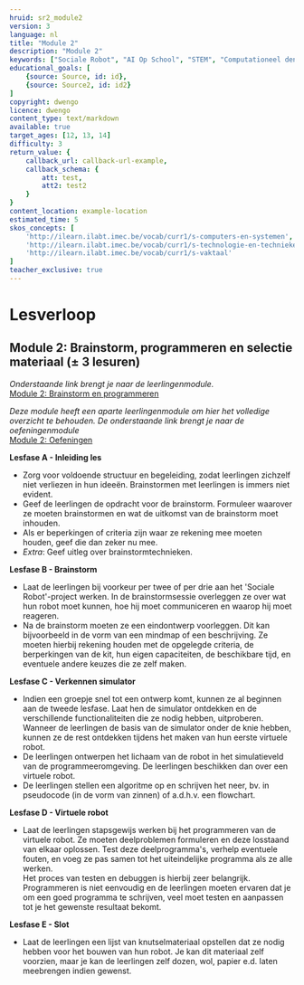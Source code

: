 ```yaml
---
hruid: sr2_module2
version: 3
language: nl
title: "Module 2"
description: "Module 2"
keywords: ["Sociale Robot", "AI Op School", "STEM", "Computationeel denken", "Grafisch programmeren"]
educational_goals: [
    {source: Source, id: id}, 
    {source: Source2, id: id2}
]
copyright: dwengo
licence: dwengo
content_type: text/markdown
available: true
target_ages: [12, 13, 14]
difficulty: 3
return_value: {
    callback_url: callback-url-example,
    callback_schema: {
        att: test,
        att2: test2
    }
}
content_location: example-location
estimated_time: 5
skos_concepts: [
    'http://ilearn.ilabt.imec.be/vocab/curr1/s-computers-en-systemen', 
    'http://ilearn.ilabt.imec.be/vocab/curr1/s-technologie-en-technieken', 
    'http://ilearn.ilabt.imec.be/vocab/curr1/s-vaktaal'
]
teacher_exclusive: true
---
```


# Lesverloop
## Module 2: Brainstorm, programmeren en selectie materiaal (± 3 lesuren)

*Onderstaande link brengt je naar de leerlingenmodule.* <br>
[Module 2: Brainstorm en programmeren](https://www.dwengo.org/learning-path.html?hruid=sr2&language=nl "Module 2")  

*Deze module heeft een aparte leerlingenmodule om hier het volledige overzicht te behouden. De onderstaande link brengt je naar de oefeningenmodule* <br>
[Module 2: Oefeningen](https://www.dwengo.org/learning-path.html?hruid=sr2_oefeningen&language=nl "Module 2: oefeningen")

**Lesfase A - Inleiding les**
* Zorg voor voldoende structuur en begeleiding, zodat leerlingen zichzelf niet verliezen in hun ideeën. Brainstormen met leerlingen is immers niet evident. 
* Geef de leerlingen de opdracht voor de brainstorm. Formuleer waarover ze moeten brainstormen en wat de uitkomst van de brainstorm moet inhouden.
* Als er beperkingen of criteria zijn waar ze rekening mee moeten houden, geef die dan zeker nu mee.
* *Extra*: Geef uitleg over brainstormtechnieken.

**Lesfase B - Brainstorm**
* Laat de leerlingen bij voorkeur per twee of per drie aan het 'Sociale Robot'-project werken. In de brainstormsessie overleggen ze over wat hun robot moet kunnen, hoe hij moet communiceren en waarop hij moet reageren.
* Na de brainstorm moeten ze een eindontwerp voorleggen. Dit kan bijvoorbeeld in de vorm van een mindmap of een beschrijving. Ze moeten hierbij rekening houden met de opgelegde criteria, de berperkingen van de kit, hun eigen capaciteiten, de beschikbare tijd, en eventuele andere keuzes die ze zelf maken.


**Lesfase C - Verkennen simulator**
* Indien een groepje snel tot een ontwerp komt, kunnen ze al beginnen aan de tweede lesfase. Laat hen de simulator ontdekken en de verschillende functionaliteiten die ze nodig hebben, uitproberen. Wanneer de leerlingen de basis van de simulator onder de knie hebben, kunnen ze de rest ontdekken tijdens het maken van hun eerste virtuele robot.
* De leerlingen ontwerpen het lichaam van de robot in het simulatieveld van de programmeeromgeving. De leerlingen beschikken dan over een virtuele robot. 
* De leerlingen stellen een algoritme op en schrijven het neer, bv. in pseudocode (in de vorm van zinnen) of a.d.h.v. een flowchart.


**Lesfase D - Virtuele robot**
* Laat de leerlingen stapsgewijs werken bij het programmeren van de virtuele robot. Ze moeten deelproblemen formuleren en deze losstaand van elkaar oplossen. Test deze deelprogramma's, verhelp eventuele fouten, en voeg ze pas samen tot het uiteindelijke programma als ze alle werken.  
Het proces van testen en debuggen is hierbij zeer belangrijk. Programmeren is niet eenvoudig en de leerlingen moeten ervaren dat je om een goed programma te schrijven, veel moet testen en aanpassen tot je het gewenste resultaat bekomt.


**Lesfase E - Slot**
* Laat de leerlingen een lijst van knutselmateriaal opstellen dat ze nodig hebben voor het bouwen van hun robot. Je kan dit materiaal zelf voorzien, maar je kan de leerlingen zelf dozen, wol, papier e.d. laten meebrengen indien gewenst. 